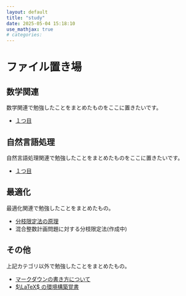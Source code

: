 ```yaml
---
layout: default
title: "study"
date: 2025-05-04 15:18:10
use_mathjax: true
# categories:
---
```


# ファイル置き場

## 数学関連

数学関連で勉強したことをまとめたものをここに置きたいです。

- [１つ目](./math/math_articla1.html)

## 自然言語処理

自然言語処理関連で勉強したことをまとめたものをここに置きたいです。

- [１つ目](./NLP/NLP_articla1.html)

## 最適化

最適化関連で勉強したことをまとめたもの。

- [分枝限定法の原理](./OPT/2025-05-04-bandbprinciple.html)
- 混合整数計画問題に対する分枝限定法(作成中) <!-- [混合整数計画問題に対する分枝限定法](./OPT/2025-05-03-bandb.html) -->

## その他

上記カテゴリ以外で勉強したことをまとめたもの。

- [マークダウンの書き方について](./others/markdown_test.html)
- [$\LaTeX$ の環境構築覚書](./others/2025-05-03-settinglatex.html)
